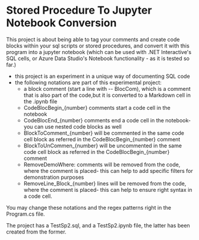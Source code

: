 # Stored Procedure To Jupyter Notebook Conversion

This project is about being able to tag your comments and create code blocks within your sql scripts or stored procedures, and convert it with this program into a jupyter notebook (which can be used with .NET Interactive's SQL cells, or Azure Data Studio's Notebook functionality - as it is tested so far.)

* this project is an experiment in a unique way of documenting SQL code
* the following notations are part of this experimental project: 
  * a block comment (start a line with -- BlocCom), which is a comment that is also part of the code,but it is converted to a Markdown cell in the .ipynb file
  * CodeBlocBegin_{number} comments start a code cell in the notebook
  * CodeBlocEnd_{number} comments end a code cell in the notebook- you can use nested code blocks as well
  * BlockToComment_{number} will be commented in the same code cell block as  referred in the CodeBlocBegin_{number} comment
  * BlockToUnCommen_{number} will be uncommented in the same code cell block as  referred in the CodeBlocBegin_{number} comment
  * RemoveDemoWhere: comments will be removed from the code, where the comment is placed- this can help to add specific filters for demonstration purposes
  * RemoveLine_Block_{number} lines will be removed from the code, where the comment is placed- this can help to ensure right syntax in a code cell.

You may change these notations and the regex patterns right in the Program.cs file.

The project has a TestSp2.sql, and a TestSp2.ipynb file, the latter has been created from the former.


